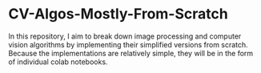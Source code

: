 # CV-Algos-Mostly-From-Scratch

In this repository, I aim to break down image processing and computer vision algorithms by implementing their simplified versions from scratch.
Because the implementations are relatively simple, they will be in the form of individual colab notebooks.

